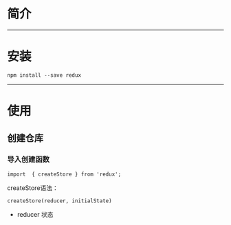 # 简介

---

# 安装

```
npm install --save redux
```

---

# 使用

## 创建仓库

### 导入创建函数

```
import  { createStore } from 'redux';
```

createStore语法：

```
createStore(reducer, initialState)
```

* reducer  状态



